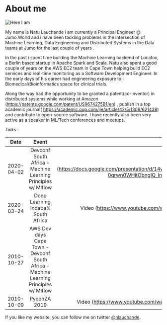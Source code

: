 # About me


![Here I am](https://pbs.twimg.com/profile_images/1138050464573022208/llhmkn26_400x400.png)

My name is Natu Lauchande i am currently a Principal Engineer @ Jumo.World and i have been tackling problems in the intersection of Machine Learning, Data Engineering and Distributed Systems in the  Data  teams at Jumo for the last couple of years . 


In the past i spent time building  the Machine Learning backend of Locafox, a Berlin based startup  in Apache Spark and Scala. Natu also spent a good couple of  years on the AWS EC2 team in Cape Town helping build EC2 services and real-time monitoring as a Software Development Engineer. In the early days of his career had engineering exposure to l 
Biomedical/Bioinformatics space for clinical trials.

Along the way had the opportunity to be granted a patent(co-inventor) in distributed systems while working at Amazon (https://patents.google.com/patent/US9674275B1/en) , publish in a top academic journal( https://academic.oup.com/ije/article/42/5/1309/621438) and contribute to open-source software. I have recently also been very active as a speaker in ML/Tech conferences and meetups.


*Talks* :

| Date        | Event           | Title  |
| ------------- |:-------------:| -----:|
| 2020-04-02| Devconf South Africa - Machine Learning Principles w/ Mlflow| Slides (https://docs.google.com/presentation/d/14wrVFCI872GTtr3W_GK-0qrwn0WHitObngIQ_lnhSj0/edit?usp=sharing)  |
| 2020-03-24| Deep Learning Indaba𝕏 South Africa| Video (https://www.youtube.com/watch?v=lc4bVb2g3pA) |
| 2010-10-27| AWS Dev days Cape Town - Devconf South Africa - Machine Learning Principles w/ Mlflow| - |
| 2010-10-09| PyconZA 2019| Video (https://www.youtube.com/watch?v=oIrnMdG4L0I&t) |



If you like my website, you can follow me on twitter [@nlauchande](https://twitter.com/nlauchande).

